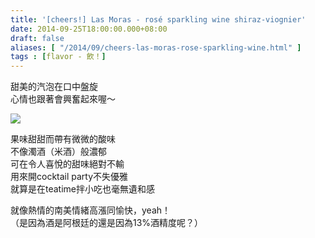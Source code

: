 ```yaml
---
title: '[cheers!] Las Moras - rosé sparkling wine shiraz-viognier'
date: 2014-09-25T18:00:00.000+08:00
draft: false
aliases: [ "/2014/09/cheers-las-moras-rose-sparkling-wine.html" ]
tags : [flavor - 飲！]
---
```


甜美的汽泡在口中盤旋  
心情也跟著會興奮起來喔～  

![](/images/lasmorasrose.jpg)

果味甜甜而帶有微微的酸味  
不像濁酒（米酒）般濃郁  
可在令人喜悅的甜味絕對不輸  
用來開cocktail party不失優雅  
就算是在teatime拌小吃也毫無遺和感  
  
就像熱情的南美情緒高漲同愉快，yeah！  
（是因為酒是阿根廷的還是因為13%酒精度呢？）
